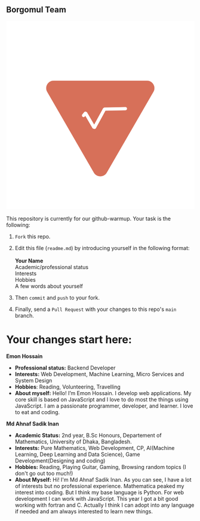 ## Borgomul Team
![Borgomul Logo](https://raw.githubusercontent.com/borgomul/images/main/borgomul%20logo%202020.png)

This repository is currently for our github-warmup. Your task is the following:

1. `Fork` this repo.
2. Edit this file (`readme.md`) by introducing yourself in the following format: <br><br>
**Your Name** <br>
Academic/professional status <br>
Interests <br>
Hobbies <br>
A few words about yourself <br>

3. Then `commit` and `push` to your fork. 
4. Finally, send a `Pull Request` with your changes to this repo's `main` branch.

# Your changes start here:

**Emon Hossain**

- **Professional status:** Backend Developer
- **Interests:** Web Development, Machine Learning, Micro Services and System Design
- **Hobbies**: Reading, Volunteering, Travelling
- **About myself:** Hello! I’m Emon Hossain. I develop web applications. My core skill is based on JavaScript and I love to do most the things using JavaScript. I am a passionate programmer, developer, and learner. I love to eat and coding. 

**Md Ahnaf Sadik Inan**

- **Academic Status:** 2nd year, B.Sc Honours, Departement of Mathematics, University of Dhaka, Bangladesh.
- **Interests:** Pure Mathematics, Web Development, CP, AI(Machine Learning, Deep Learning and Data Science), Game Development(Designing and coding)
- **Hobbies:** Reading, Playing Guitar, Gaming, Browsing random topics (I don't go out too much!)
- **About Myself:** Hi! I'm Md Ahnaf Sadik Inan. As you can see, I have a lot of interests but no professional experience. Mathematica peaked my interest into coding. But I think my base language is Python. For web development I can work with JavaScript. This year I got a bit good working with fortran and C. Actually I  think I can adopt into any language if needed and am always interested to learn new things. 
